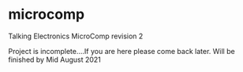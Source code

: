 # microcomp
Talking Electronics MicroComp revision 2

Project is incomplete....If you are here please come back later.  Will be finished by Mid August 2021
